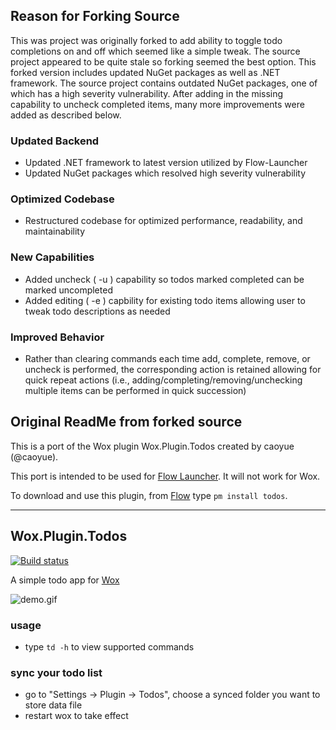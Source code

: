 Reason for Forking Source
--------------------------
This was project was originally forked to add ability to toggle todo completions on and off which seemed like a simple tweak. The source project appeared to be quite stale so forking seemed the best option. This forked version includes updated NuGet packages as well as .NET framework. The source project contains outdated NuGet packages, one of which has a high severity vulnerability. After adding in the missing capability to uncheck completed items, many more improvements were added as described below.

### Updated Backend
- Updated .NET framework to latest version utilized by Flow-Launcher
- Updated NuGet packages which resolved high severity vulnerability
### Optimized Codebase
- Restructured codebase for optimized performance, readability, and maintainability 
### New Capabilities
- Added uncheck ( -u ) capability so todos marked completed can be marked uncompleted
- Added editing ( -e ) capbility for existing todo items allowing user to tweak todo descriptions as needed
### Improved Behavior
- Rather than clearing commands each time add, complete, remove, or uncheck is performed, the corresponding action is retained allowing for quick repeat actions (i.e., adding/completing/removing/unchecking multiple items can be performed in quick succession)

Original ReadMe from forked source
--------------------------
This is a port of the Wox plugin Wox.Plugin.Todos created by caoyue (@caoyue).

This port is intended to be used for [Flow Launcher](https://github.com/Flow-Launcher/Flow.Launcher). It will not work for Wox.

To download and use this plugin, from [Flow](https://github.com/Flow-Launcher/Flow.Launcher/releases/latest) type `pm install todos`.

-------------------

Wox.Plugin.Todos
--------------------------
[![Build status](https://ci.appveyor.com/api/projects/status/hbaa5n2oo940lwyl/branch/master?svg=true)](https://ci.appveyor.com/project/caoyue/wox-plugin-todos/branch/master)

A simple todo app for [Wox](https://github.com/Wox-launcher/Wox)

![demo.gif](https://raw.githubusercontent.com/caoyue/Wox.Plugin.Todos/master/todos.gif)

### usage
- type `td -h` to view supported commands

### sync your todo list
- go to "Settings -> Plugin -> Todos", choose a synced folder you want to store data file
- restart wox to take effect

